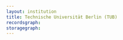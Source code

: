 ```yaml
---
layout: institution
title: Technische Universität Berlin (TUB)
recordsgraph: 
storagegraph: 
---
```

